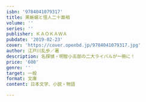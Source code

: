 ```yaml
---
isbn: '9784041079317'
title: 黒蜥蜴と怪人二十面相
volume: ''
series: ''
publisher: ＫＡＯＫＡＷＡ
pubdate: '2019-02-23'
cover: 'https://cover.openbd.jp/9784041079317.jpg'
author: 江戸川乱歩／著
description: 名探偵・明智小五郎の二大ライバルが一冊に！
price: '600'
genre: ''
target: 一般
format: 文庫
content: 日本文学、小説・物語

---
```

